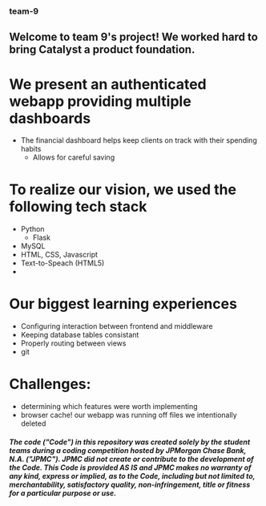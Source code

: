### team-9

## Welcome to team 9's project! We worked hard to bring Catalyst a product foundation.

# We present an authenticated webapp providing multiple dashboards
- The financial dashboard helps keep clients on track with their spending habits
	- Allows for careful saving

# To realize our vision, we used the following tech stack
- Python
	- Flask
- MySQL
- HTML, CSS, Javascript
- Text-to-Speach (HTML5)
- 

# Our biggest learning experiences
- Configuring interaction between frontend and middleware
- Keeping database tables consistant
- Properly routing between views
- git

# Challenges:
- determining which features were worth implementing
- browser cache! our webapp was running off files we intentionally deleted

##### The code ("Code") in this repository was created solely by the student teams during a coding competition hosted by JPMorgan Chase Bank, N.A. ("JPMC").						JPMC did not create or contribute to the development of the Code.  This Code is provided AS IS and JPMC makes no warranty of any kind, express or implied, as to the Code,						including but not limited to, merchantability, satisfactory quality, non-infringement, title or fitness for a particular purpose or use.